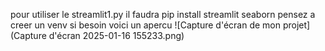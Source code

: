 pour utiliser le streamlit1.py il faudra pip install streamlit seaborn 
pensez a creer un venv si besoin
 voici un apercu 
![Capture d'écran de mon projet](Capture d'écran 2025-01-16 155233.png)
